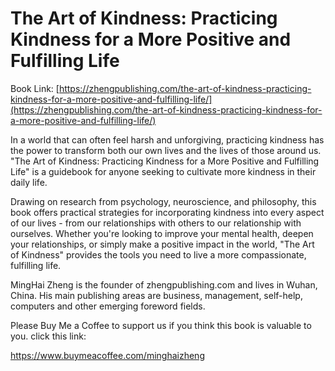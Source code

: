 # The Art of Kindness: Practicing Kindness for a More Positive and Fulfilling Life

Book Link: [https://zhengpublishing.com/the-art-of-kindness-practicing-kindness-for-a-more-positive-and-fulfilling-life/](https://zhengpublishing.com/the-art-of-kindness-practicing-kindness-for-a-more-positive-and-fulfilling-life/)

In a world that can often feel harsh and unforgiving, practicing kindness has the power to transform both our own lives and the lives of those around us. "The Art of Kindness: Practicing Kindness for a More Positive and Fulfilling Life" is a guidebook for anyone seeking to cultivate more kindness in their daily life.

Drawing on research from psychology, neuroscience, and philosophy, this book offers practical strategies for incorporating kindness into every aspect of our lives - from our relationships with others to our relationship with ourselves. Whether you're looking to improve your mental health, deepen your relationships, or simply make a positive impact in the world, "The Art of Kindness" provides the tools you need to live a more compassionate, fulfilling life.

MingHai Zheng is the founder of zhengpublishing.com and lives in Wuhan, China. His main publishing areas are business, management, self-help, computers and other emerging foreword fields.

Please Buy Me a Coffee to support us if you think this book is valuable to you. click this link:

https://www.buymeacoffee.com/minghaizheng
